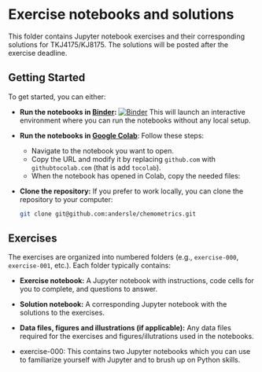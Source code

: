 # Exercise notebooks and solutions

This folder contains Jupyter notebook exercises and their corresponding solutions for TKJ4175/KJ8175.
The solutions will be posted after the exercise deadline.

## Getting Started

To get started, you can either:

* **Run the notebooks in [Binder](https://mybinder.org/):** [![Binder](https://mybinder.org/badge_logo.svg)](https://mybinder.org/v2/gh/andersle/chemometrics/main?filepath=%2Fexercises)
   This will launch an interactive environment where you can run the notebooks without any local setup.

* **Run the notebooks in [Google Colab](https://colab.research.google.com/)**: Follow these steps:
    * Navigate to the notebook you want to open.
    * Copy the URL and modify it by replacing `github.com` with `githubtocolab.com` (that is add `tocolab`).
    * When the notebook has opened in Colab, copy the needed files:

* **Clone the repository:** If you prefer to work locally, you can clone the repository to your computer:
    ```bash
    git clone git@github.com:andersle/chemometrics.git
    ```

## Exercises

The exercises are organized into numbered folders (e.g., `exercise-000`, `exercise-001`, etc.).
Each folder typically contains:

* **Exercise notebook:** A Jupyter notebook with instructions, code cells for you to complete, and questions to answer.
* **Solution notebook:** A corresponding Jupyter notebook with the solutions to the exercises.
* **Data files, figures and illustrations (if applicable):** Any data files required for the exercises and figures/illutrations used in the notebooks.

* exercise-000: This contains two Jupyter notebooks which you can use to familiarize yourself with Jupyter and to brush up on Python skills.
